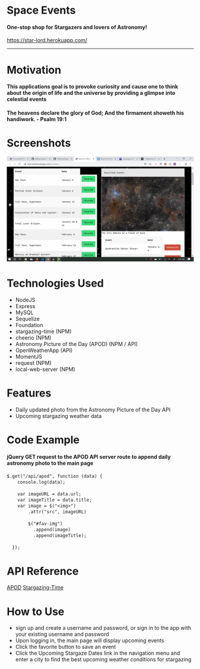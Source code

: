 # Space Events

#### One-stop shop for Stargazers and lovers of Astronomy!

https://star-lord.herokuapp.com/

---

# Motivation

#### This applications goal is to provoke curiosity and cause one to think about the origin of life and the universe by providing a glimpse into celestial events

#### The heavens declare the glory of God; And the firmament showeth his handiwork. - Psalm 19:1

# Screenshots

![Main Page](/public/assets/images/Screenshot.png)

# Technologies Used
* NodeJS
* Express
* MySQL
* Sequelize
* Foundation
* stargazing-time (NPM)
* cheerio (NPM)
* Astronomy Picture of the Day (APOD) (NPM / API)
* OpenWeatherApp (API)
* MomentJS
* request (NPM)
* local-web-server (NPM)

# Features

* Daily updated photo from the Astronomy Picture of the Day API
* Upcoming stargazing weather data

# Code Example

#### jQuery GET request to the APOD API server route to append daily astronomy photo to the main page
```
$.get("/api/apod", function (data) {
    console.log(data);

    var imageURL = data.url;
    var imageTitle = data.title;
    var image = $("<img>")
        .attr("src", imageURL)
        
        $("#fav-img")
          .append(image)
          .append(imageTitle);
    
  });
  ```
  
  # API Reference
  
  [APOD](https://www.npmjs.com/package/apod-nasa)
  [Stargazing-Time](https://www.npmjs.com/package/stargazing-time)
  
  # How to Use
  
  * sign up and create a username and password, or sign in to the app with your existing username and password 
  * Upon logging in, the main page will display upcoming events
  * Click the favorite button to save an event
  * Click the Upcoming Stargaze Dates link in the navigation menu and enter a city to find the best upcoming weather conditions for stargazing
  
  
  
